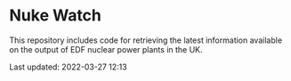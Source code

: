 # Nuke Watch

This repository includes code for retrieving the latest information available on the output of EDF nuclear power plants in the UK.

Last updated: 2022-03-27 12:13